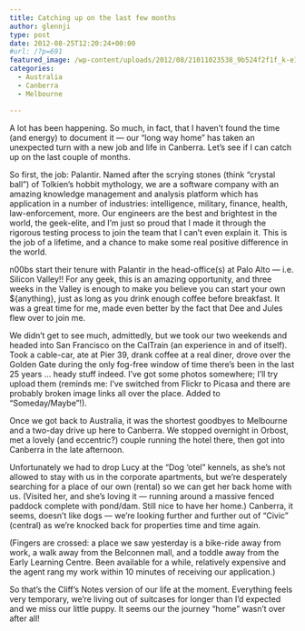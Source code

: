 ```yaml
---
title: Catching up on the last few months
author: glennji
type: post
date: 2012-08-25T12:20:24+00:00
#url: /?p=691
featured_image: /wp-content/uploads/2012/08/21011023538_9b524f2f1f_k-e1485526591188.jpg
categories:
  - Australia
  - Canberra
  - Melbourne

---
```

A lot has been happening. So much, in fact, that I haven&#8217;t found the time (and energy) to document it &#8212; our &#8220;long way home&#8221; has taken an unexpected turn with a new job and life in Canberra. Let&#8217;s see if I can catch up on the last couple of months.
  
So first, the job: Palantir. Named after the scrying stones (think &#8220;crystal ball&#8221;) of Tolkien&#8217;s hobbit mythology, we are a software company with an amazing knowledge management and analysis platform which has application in a number of industries: intelligence, military, finance, health, law-enforcement, more. Our engineers are the best and brightest in the world, the geek-elite, and I&#8217;m just so proud that I made it through the rigorous testing process to join the team that I can&#8217;t even explain it. This is the job of a lifetime, and a chance to make some real positive difference in the world.
  
n00bs start their tenure with Palantir in the head-office(s) at Palo Alto &#8212; i.e. Silicon Valley!! For any geek, this is an amazing opportunity, and three weeks in the Valley is enough to make you believe you can start your own ${anything}, just as long as you drink enough coffee before breakfast. It was a great time for me, made even better by the fact that Dee and Jules flew over to join me.
  
We didn&#8217;t get to see much, admittedly, but we took our two weekends and headed into San Francisco on the CalTrain (an experience in and of itself). Took a cable-car, ate at Pier 39, drank coffee at a real diner, drove over the Golden Gate during the only fog-free window of time there&#8217;s been in the last 25 years &#8230; heady stuff indeed. I&#8217;ve got some photos somewhere; I&#8217;ll try upload them (reminds me: I&#8217;ve switched from Flickr to Picasa and there are probably broken image links all over the place. Added to &#8220;Someday/Maybe&#8221;!).
  
Once we got back to Australia, it was the shortest goodbyes to Melbourne and a two-day drive up here to Canberra. We stopped overnight in Orbost, met a lovely (and eccentric?) couple running the hotel there, then got into Canberra in the late afternoon.
  
Unfortunately we had to drop Lucy at the &#8220;Dog &#8216;otel&#8221; kennels, as she&#8217;s not allowed to stay with us in the corporate apartments, but we&#8217;re desperately searching for a place of our own (rental) so we can get her back home with us. (Visited her, and she&#8217;s loving it &#8212; running around a massive fenced paddock complete with pond/dam. Still nice to have her home.) Canberra, it seems, doesn&#8217;t like dogs &#8212; we&#8217;re looking further and further out of &#8220;Civic&#8221; (central) as we&#8217;re knocked back for properties time and time again.
  
(Fingers are crossed: a place we saw yesterday is a bike-ride away from work, a walk away from the Belconnen mall, and a toddle away from the Early Learning Centre. Been available for a while, relatively expensive and the agent rang my work within 10 minutes of receiving our application.)
  
So that&#8217;s the Cliff&#8217;s Notes version of our life at the moment. Everything feels very temporary, we&#8217;re living out of suitcases for longer than I&#8217;d expected and we miss our little puppy. It seems our the journey &#8220;home&#8221; wasn&#8217;t over after all!
